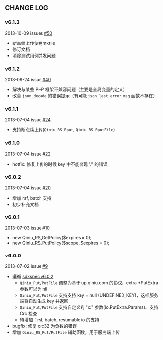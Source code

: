 ## CHANGE LOG

### v6.1.3

2013-10-09 issues [#50](https://github.com/qiniu/php-sdk/pull/50)

- 断点续上传使用mkfile
- 修订文档
- 消除测试用例并发问题

### v6.1.2

2013-09-24 issue [#40](https://github.com/qiniu/php-sdk/pull/40)

- 解决与某些 PHP 框架不兼容问题（主要是全局变量的定义）
- 改善 `json_decode` 的错误提示（有可能 `json_last_error_msg` 函数不存在）


### v6.1.1

2013-07-04 issue [#24](https://github.com/qiniu/php-sdk/pull/24)

- 支持断点续上传(`Qiniu_RS_Rput`, `Qiniu_RS_RputFile`)


### v6.1.0

2013-07-04 issue [#22](https://github.com/qiniu/php-sdk/pull/22)

- hotfix: 修复上传的时候 key 中不能出现 '/' 的错误


### v6.0.2

2013-07-04 issue [#20](https://github.com/qiniu/php-sdk/pull/20)

- 增加 rsf, batch 支持
- 初步补充文档


### v6.0.1

2013-07-03 issue [#10](https://github.com/qiniu/php-sdk/pull/10)

- new Qiniu_RS_GetPolicy($expires = 0);
- new Qiniu_RS_PutPolicy($scope, $expires = 0);


### v6.0.0

2013-07-02 issue [#9](https://github.com/qiniu/php-sdk/pull/9)

- 遵循 [sdkspec v6.0.2](https://github.com/qiniu/sdkspec/tree/v6.0.2)
  - `Qiniu_Put/PutFile` 调整为基于 up.qiniu.com 的协议，extra *PutExtra 参数可以为 nil
  - `Qiniu_Put/PutFile` 支持支持 key = null (UNDEFINED_KEY)，这样服务端将自动生成 key 并返回
  - `Qiniu_Put/PutFile` 支持自定义的 "x:" 参数(io.PutExtra.Params)、支持 Crc 检查
  - 待增加：rsf, batch, resumable io 的支持
- bugfix: 修复 crc32 为负数的错误
- 增加 `Qiniu_RS_Put/PutFile` 辅助函数，用于服务端上传
